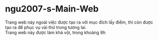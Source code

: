 # ngu2007-s-Main-Web
Trang web này ngoài việc được tạo ra với mục đích lấy điểm, thì còn được tạo ra để phục vụ vài thứ trong tương lai.
<br>
Trang web này được làm khá vội, trong khoảng 8h
